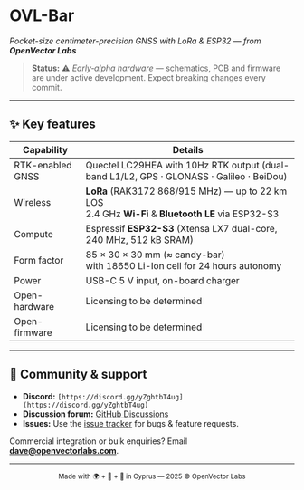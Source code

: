 # OVL-Bar

*Pocket-size centimeter-precision GNSS with LoRa & ESP32 — from **OpenVector Labs***

> **Status:** ⚠️ *Early‐alpha hardware* — schematics, PCB and firmware are under active development. Expect breaking changes every commit.

---

## ✨ Key features

| Capability | Details |
|------------|---------|
| RTK-enabled GNSS | Quectel LC29HEA with 10Hz RTK output (dual-band L1/L2, GPS · GLONASS · Galileo · BeiDou) |
| Wireless | **LoRa** (RAK3172 868/915 MHz) — up to 22 km LOS <br> 2.4 GHz **Wi-Fi** & **Bluetooth LE** via ESP32-S3 |
| Compute | Espressif **ESP32-S3** (Xtensa LX7 dual-core, 240 MHz, 512 kB SRAM) |
| Form factor | 85 × 30 × 30 mm (≈ candy-bar) <br> with 18650 Li-Ion cell for 24 hours autonomy |
| Power | USB-C 5 V input, on-board charger |
| Open-hardware | Licensing to be determined |
| Open-firmware | Licensing to be determined |

---

## 📣 Community & support

- **Discord:** `[https://discord.gg/yZghtbT4ug](https://discord.gg/yZghtbT4ug)` 
- **Discussion forum:** [GitHub Discussions](https://github.com/OpenVectorLabs/ovl-bar/discussions)
- **Issues:** Use the [issue tracker](https://github.com/OpenVectorLabs/ovl-bar/issues) for bugs & feature requests.

Commercial integration or bulk enquiries? Email **dave@openvectorlabs.com**.

---

<div align="center">
  <sub>Made with 🌍 + 📡 + 🚀 in Cyprus — 2025 © OpenVector Labs</sub>
</div>
